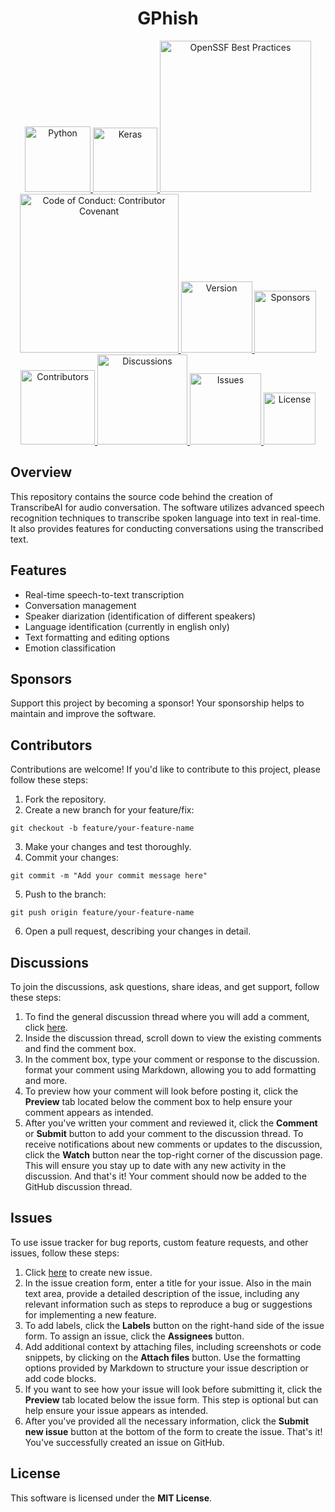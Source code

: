 <h1 align="center">GPhish</h1>
<p align="center">
  <a href="https://www.python.org">
    <img src="https://img.shields.io/badge/Python-3.11-blue.svg?logo=python" alt="Python" width="105"/>
  </a>
  <a href="https://github.com/keras-team/keras">
    <img src="https://img.shields.io/badge/Keras-2.7.0-red.svg?logo=keras" alt="Keras" width="103"/>
  </a>
  <a href="https://bestpractices.coreinfrastructure.org/projects/7452">
    <img src="https://bestpractices.coreinfrastructure.org/projects/7452/badge" alt="OpenSSF Best Practices" width="242"/>
  </a>
  <a href="https://github.com/EthicalSource/contributor_covenant">
    <img src="https://img.shields.io/badge/code_of_conduct-contributor_covenant-14cc21?logo=github" alt="Code of Conduct: Contributor Covenant" width="254"/>
  </a>
  <a href="https://github.com/TranscriptAI/TranscribeAI/releases">
    <img src="https://img.shields.io/badge/version-1.0.0-blue.svg?logo=github" alt="Version" width="114"/>
  </a>
  <a href="https://ko-fi.com/R5R0M2YFE">
    <img src="https://img.shields.io/badge/sponsors-2-yellow.svg?logo=github" alt="Sponsors" width="99"/>
  </a>
  <a href="https://github.com/TranscriptAI/TranscribeAI/graphs/contributors">
    <img src="https://img.shields.io/github/contributors/TranscriptAI/TranscribeAI.svg?logo=github" alt="Contributors" width="119"/>
  </a>
  <a href="https://github.com/TranscriptAI/TranscribeAI/discussions">
    <img src="https://img.shields.io/github/discussions/TranscriptAI/TranscribeAI.svg?logo=github" alt="Discussions" width="144"/>
  </a>
  <a href="https://github.com/TranscriptAI/TranscribeAI/issues">
    <img src="https://img.shields.io/github/issues/TranscriptAI/TranscribeAI.svg?logo=github" alt="Issues" width="114"/>
  </a>
  <a href="https://github.com/TranscriptAI/TranscribeAI/blob/main/LICENSE">
    <img src="https://img.shields.io/badge/license-MIT-blue.svg" alt="License" width="83"/>
  </a>
</p>

## Overview
This repository contains the source code behind the creation of TranscribeAI for audio conversation. The software utilizes advanced speech recognition techniques to transcribe spoken language into text in real-time. It also provides features for conducting conversations using the transcribed text.
## Features
- Real-time speech-to-text transcription
- Conversation management
- Speaker diarization (identification of different speakers)
- Language identification (currently in english only)
- Text formatting and editing options
- Emotion classification
## Sponsors
Support this project by becoming a sponsor! Your sponsorship helps to maintain and improve the software. 
## Contributors
Contributions are welcome! If you'd like to contribute to this project, please follow these steps:
1. Fork the repository.
2. Create a new branch for your feature/fix:
```shell
git checkout -b feature/your-feature-name
```
3. Make your changes and test thoroughly.
4. Commit your changes:
```shell
git commit -m "Add your commit message here"
```
5. Push to the branch:
```shell
git push origin feature/your-feature-name
```
6. Open a pull request, describing your changes in detail.
## Discussions
To join the discussions, ask questions, share ideas, and get support, follow these steps:
1. To find the general discussion thread where you will add a comment, click [here](https://github.com/TranscriptAI/TranscribeAI/discussions/1).
2. Inside the discussion thread, scroll down to view the existing comments and find the comment box.
3. In the comment box, type your comment or response to the discussion. format your comment using Markdown, allowing you to add formatting and more.
4. To preview how your comment will look before posting it, click the **Preview** tab located below the comment box to help ensure your comment appears as intended.
5. After you've written your comment and reviewed it, click the **Comment** or **Submit** button to add your comment to the discussion thread.
To receive notifications about new comments or updates to the discussion, click the **Watch** button near the top-right corner of the discussion page. This will ensure you stay up to date with any new activity in the discussion. And that's it! Your comment should now be added to the GitHub discussion thread.
## Issues
To use issue tracker for bug reports, custom feature requests, and other issues, follow these steps:
1. Click [here](https://github.com/TranscriptAI/TranscribeAI/issues/new/choose) to create new issue.
2. In the issue creation form, enter a title for your issue. Also in the main text area, provide a detailed description of the issue, including any relevant information such as steps to reproduce a bug or suggestions for implementing a new feature.
3. To add labels, click the **Labels** button on the right-hand side of the issue form. To assign an issue, click the **Assignees** button.
4. Add additional context by attaching files, including screenshots or code snippets, by clicking on the **Attach files** button. Use the formatting options provided by Markdown to structure your issue description or add code blocks.
5. If you want to see how your issue will look before submitting it, click the **Preview** tab located below the issue form. This step is optional but can help ensure your issue appears as intended.
6. After you've provided all the necessary information, click the **Submit new issue** button at the bottom of the form to create the issue. That's it! You've successfully created an issue on GitHub.
## License
This software is licensed under the **MIT License**.
